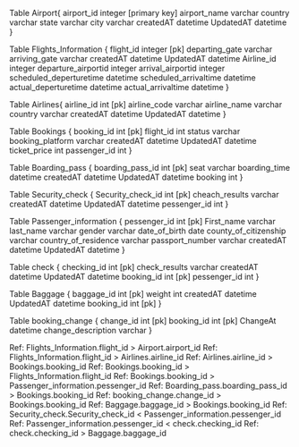 
Table Airport{
  airport_id integer  [primary key]
  airport_name varchar
  country varchar
  state varchar
  city varchar
  createdAT datetime
  UpdatedAT datetime
}

Table Flights_Information {
  flight_id integer  [pk]
  departing_gate varchar
  arriving_gate varchar
  createdAT datetime
  UpdatedAT datetime
  Airline_id integer
  departure_airportid integer
  arrival_airportid integer 
  scheduled_deperturetime datetime
  scheduled_arrivaltime datetime
  actual_deperturetime datetime
  actual_arrivaltime datetime
}

Table Airlines{
  airline_id int [pk]
  airline_code varchar
  airline_name varchar
  country varchar
  createdAT datetime
  UpdatedAT datetime
}

Table Bookings {
  booking_id int [pk]
  flight_id int 
  status varchar
  booking_platform varchar 
  createdAT datetime
  UpdatedAT datetime
  ticket_price int
  passenger_id int
}

Table Boarding_pass {
  boarding_pass_id int [pk]
  seat varchar 
  boarding_time datetime
  createdAT datetime
  UpdatedAT datetime 
  booking int 
}

Table Security_check {
  Security_check_id int [pk]
  cheach_results varchar
  createdAT datetime
  UpdatedAT datetime
  pessenger_id int
}

Table Passenger_information {
  pessenger_id int [pk]
  First_name varchar
  last_name varchar
  gender varchar 
  date_of_birth date
  county_of_citizenship varchar
  country_of_residence varchar
  passport_number varchar
  createdAT datetime
  UpdatedAT datetime
}

Table check {
  checking_id int [pk]
  check_results varchar 
  createdAT datetime
  UpdatedAT datetime
  booking_id int [pk]
  pessenger_id int 
}

Table Baggage {
  baggage_id int [pk]
  weight int
  createdAT datetime
  UpdatedAT datetime
  booking_id int [pk]
}

Table booking_change {
  change_id int [pk]
  booking_id int [pk]
  ChangeAt datetime
  change_description varchar
}


Ref: Flights_Information.flight_id > Airport.airport_id
Ref: Flights_Information.flight_id > Airlines.airline_id
Ref: Airlines.airline_id > Bookings.booking_id
Ref: Bookings.booking_id > Flights_Information.flight_id
Ref: Bookings.booking_id > Passenger_information.pessenger_id
Ref: Boarding_pass.boarding_pass_id > Bookings.booking_id
Ref: booking_change.change_id > Bookings.booking_id
Ref: Baggage.baggage_id > Bookings.booking_id
Ref: Security_check.Security_check_id < Passenger_information.pessenger_id
Ref: Passenger_information.pessenger_id < check.checking_id
Ref: check.checking_id > Baggage.baggage_id




